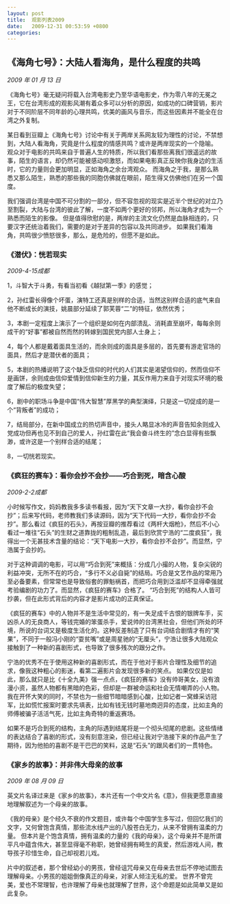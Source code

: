 ```yaml
---
layout: post
title:  观影列表2009
date:   2009-12-31 00:53:59 +0800
categories: 
---
```

## 《海角七号》：大陆人看海角，是什么程度的共鸣
*2009 年 01 月 13 日*

《海角七号》毫无疑问将载入台湾电影史乃至华语电影史，作为零八年的无冕之王，它在台湾形成的观影风潮有着众多可以分析的原因，如成功的口碑营销，影片对于不同阶层不同年龄的心理共鸣，优美的画风与音乐，而这些因素并不能全在台湾之外复制。

某日看到豆瓣上《海角七号》讨论中有关于两岸关系网友较为理性的讨论，不禁想到，大陆人看海角，究竟是什么程度的情感共鸣？或许是两岸现实的一个隐喻。 观众对于电影的共鸣来自于普遍人生的特质，所以我们看那些离我们很遥远的故事，陌生的语言，却仍然可能被感动呗激怒，而如果电影真正反映你我身边的生活时，它的力量则会更加明显，正如海角之余台湾观众。 而海角之于我，是那么熟悉又那么陌生，熟悉的那些我的同胞仿佛就在眼前，陌生得又仿佛他们在另一个国度。

我们强调台湾是中国不可分割的一部分，但不容忽视的现实是近半个世纪的对立乃至割裂，大陆与台湾的彼此了解，一度不如两个更好的邻邦，所以海角才成为一个熟悉而陌生的影像。 但是值得欣慰的是，两岸的主流文化仍然是血脉相连的，只要汉字还统治着我们，需要的是对于差异的包容以及共同进步。 如果我们看海角，共鸣很少愤怒很多，那么，是危险的，但愿不是如此。



### 《潜伏》：恍若现实
*2009-4-15成都*

1，斗智大于斗勇，有看当初看《越狱第一季》的感觉；

2，孙红雷长得像个坏蛋，演特工还真是别样的合适，当然这别样合适的底气来自他不断成长的演技，姚晨部分延续了郭芙蓉“二”的特征，依然优秀；

3，本剧一定程度上演示了一个组织是如何在内部溃乱、消耗直至崩坏，每每余则成干的“好事”都被自然而然的转嫁到国民党内部人士身上；

4，每个人都是戴着面具生活的，而余则成的面具是多层的，首先要有游走官场的面具，然后才是潜伏者的面具；

5，本剧的热播说明了这个缺乏信仰的时代的人们其实是渴望信仰的，然而信仰不是画饼，余则成由信仰爱情到信仰新生的力量，其反作用力来自于对现实环境的极度了解后的极度失望；

6，剧中的职场斗争是中国“伟大智慧”厚黑学的典型演绎，只是这一切促成的是一个“背叛者”的成功；

7，结局部分，在新中国成立的热切声音中，接头人略显冰冷的声音告知余则成入党成功但再也见不到自己的爱人，孙红雷在此“我会奋斗终生的”念白显得有些飘渺，或许这是一个别样合适的结尾；

8，一切恍若现实。


### 《疯狂的赛车》：看你会抄不会抄——巧合到死，暗含心酸
*2009-2-2成都*

小时候写作文，妈妈教我多多读书看报，因为“天下文章一大抄，看你会抄不会抄”；后来写代码，老师教我们多读源码，因为“天下代码一大抄，看你会抄不会抄”。那么看过《疯狂的石头》，再按豆瓣的推荐看过《两杆大烟枪》，然后不小心看过一堆往“石头”的生财之道靠拢的粗制乱造，最后到欣赏宁浩的“二度疯狂”，我得出一个无甚技术含量的结论：“天下电影一大抄，看你会抄不会抄”。而显然，宁浩属于会抄的。

对于这种调调的电影，可以用“巧合到死”来概括：分成几小撮的人物，复杂尖锐的利益冲突，无所不在的巧合，“多行不义必自毙”的结局。巧合是文艺作品的常用乃至必备要素，但常常也是导致俗套的罪魁祸首，而把巧合用到泛滥却不显得牵强就考验编剧的功力了。而显然，《疯狂的赛车》合格了。 “巧合到死”的结构人人皆可抄袭，但在此形式背后的内容才是影片成功的正真保证。

《疯狂的赛车》中的人物并不是生活中常见的，有一失足成千古恨的银牌车手，买凶杀人的无良商人，等钱完婚的笨蛋杀手，爱说帅的台湾黑社会，但他们所处的环境，所说的台词又是极度生活化的。这种反差制造了只有台词结合剧情才有的“笑果”，不同于一般冯小刚的“耍贫嘴”或是周星驰的“无厘头”，宁浩让很多大陆观众接触到了一种新的喜剧形式，也导致了很多残次的跟分之作。

宁浩的优秀不在于使用这种新的喜剧形式，而在于他对于影片合理性及细节的追求，像我这种粗心的影迷，看第二遍影片会发现很多新的笑点。 如果仅仅是如此，那么就只是比《十全九美》强一点点，《疯狂的赛车》没有帅哥美女，没有浪漫小资，虽然人物都有黑暗的色彩，但却是一群被命运和社会无情嘲弄的小人物。我在开怀大笑的同时，不禁也为一些细节暗暗感到心酸，比如记者一窝蜂采访冠军，比如慌忙报案时要求先填表，比如有钱无钱时墓地商迥异的态度，比如主角的师傅被骗子活活气死，比如主角奇特的重返赛场。

如果不是巧合到死的结构，主角的际遇到结尾将是一个彻头彻尾的悲剧。这些情绪的表达结合了喜剧的形式，没有刻意渲染，但已经让我对宁浩接下来的作品产生了期待，因为他拍的喜剧不是干巴巴的笑料，这是“石头”的跟风者们的一贯特色。


### 《家乡的故事》：并非伟大母亲的故事
*2009 年 08 月 09 日*

英文片名译过来是《家乡的故事》，本片还有一个中文片名《意》，但我更愿意直接地理解叙述为一个母亲的故事。

《我的母亲》是个经久不衰的作文题目，或许每个中国学生多写过，但回忆我们的文字，又何曾饱含真情，那些流水线产出的八股苍白无力，从来不曾拥有温柔的力量。 但本片是个饱含真情，拥有温柔的力量的《我的母亲》，这个母亲并不是所谓平凡中蕴含伟大，甚至显得毫不称职，她曾经拥有畸生的真爱，然后游戏人间，教导孩子珍惜生命，自己却视若儿戏。

片中的叙述者，那个曾经幼小的男孩，曾经诅咒母亲又在母亲去世后不停地试图去理解母亲。小男孩的姐姐倒像真正的母亲，对家人倾注无私的爱。 世界不曾完美，爱也不常理智，也许理解了母亲也就理解了世界，这个命题是如此简单又是如此复杂。
